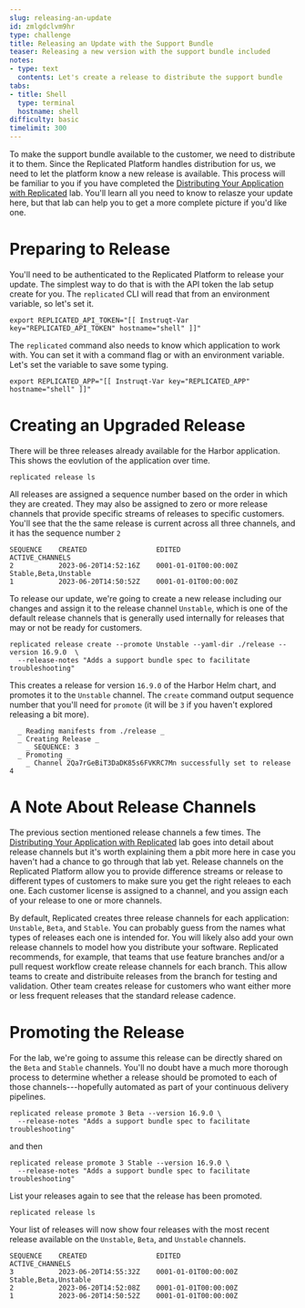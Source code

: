 ```yaml
---
slug: releasing-an-update
id: zmlgdclvm9hr
type: challenge
title: Releasing an Update with the Support Bundle
teaser: Releasing a new version with the support bundle included
notes:
- type: text
  contents: Let's create a release to distribute the support bundle
tabs:
- title: Shell
  type: terminal
  hostname: shell
difficulty: basic
timelimit: 300
---
```


To make the support bundle available to the customer, we need to distribute it
to them. Since the Replicated Platform handles distribution for us, we need to
let the platform know a new release is available. This process will be familiar
to you if you have completed the [Distributing Your Application with
Replicated](https://play.instruqt.com/replicated/tracks/distributing-your-application-with-replicated)
lab. You'll learn all you need to know to relasze your update here, but that
lab can help you to get a more complete picture if you'd like one.

Preparing to Release
====================

You'll need to be authenticated to the Replicated Platform to release your
update. The simplest way to do that is with the API token the lab setup create
for you. The `replicated` CLI will read that from an environment variable, so
let's set it.


```
export REPLICATED_API_TOKEN="[[ Instruqt-Var key="REPLICATED_API_TOKEN" hostname="shell" ]]"
```

The `replicated` command also needs to know which application to work with. You
can set it with a command flag or with an environment variable. Let's set the
variable to save some typing.

```
export REPLICATED_APP="[[ Instruqt-Var key="REPLICATED_APP" hostname="shell" ]]"
```

Creating an Upgraded Release
============================

There will be three releases already available for the Harbor application. This
shows the eovlution of the application over time.

```
replicated release ls
```

All releases are assigned a sequence number based on the order in which they
are created. They may also be assigned to zero or more release channels that
provide specific streams of releases to specific customers. You'll see that the
the same release is current across all three channels, and it has the sequence
number `2`

```
SEQUENCE    CREATED                 EDITED                  ACTIVE_CHANNELS
2           2023-06-20T14:52:16Z    0001-01-01T00:00:00Z    Stable,Beta,Unstable
1           2023-06-20T14:50:52Z    0001-01-01T00:00:00Z
```

To release our update, we're going to create a new release including our
changes and assign it to the release channel `Unstable`, which is one of the
default release channels that is generally used internally for releases that
may or not be ready for customers.

```
replicated release create --promote Unstable --yaml-dir ./release --version 16.9.0  \
  --release-notes "Adds a support bundle spec to facilitate troubleshooting"
```

This creates a release for version `16.9.0` of the Harbor Helm chart, and
promotes it to the `Unstable` channel. The `create` command output sequence
number that you'll need for `promote` (it will be `3` if you haven't explored
releasing a bit more).

```
  _ Reading manifests from ./release _
  _ Creating Release _
    _ SEQUENCE: 3
  _ Promoting _
    _ Channel 2Qa7rGeBiT3DaDK85s6FVKRC7Mn successfully set to release 4
```


A Note About Release Channels
================================

The previous section mentioned release channels a few times. The [Distributing
Your Application with
Replicated](https://play.instruqt.com/replicated/tracks/distributing-your-application-with-replicated)
lab goes into detail about release channels but it's worth explaining them a
pbit more here in case you haven't had a chance to go through that lab yet.
Release channels on the Replicated Platform allow you to provide difference
streams or release to different types of customers to make sure you get the
right releaes to each one. Each customer license is assigned to a channel, and
you assign each of your release to one or more channels.

By default, Replicated creates three release channels for each application:
`Unstable`, `Beta`, and `Stable`. You can probably guess from the names what
types of releases each one is intended for. You will likely also add your own
release channels to model how you distribute your software. Replicated
recommends, for example, that teams that use feature branches and/or a pull
request workflow create release channels for each branch. This allow teams to
create and distribuite releases from the branch for testing and validation.
Other team  creates release for customers who want either more or less frequent
releases that the standard release cadence.

Promoting the Release
=====================

For the lab, we're going to assume this release can be directly shared on the
`Beta` and `Stable` channels. You'll no doubt have a much more thorough process
to determine whether a release should be promoted to each of those
channels---hopefully automated as part of your continuous delivery pipelines.

```
replicated release promote 3 Beta --version 16.9.0 \
  --release-notes "Adds a support bundle spec to facilitate troubleshooting"
```

and then

```
replicated release promote 3 Stable --version 16.9.0 \
  --release-notes "Adds a support bundle spec to facilitate troubleshooting"
```

List your releases again to see that the release has been promoted.

```
replicated release ls
```

Your list of releases will now show four releases with the most recent release
available on the `Unstable`, `Beta`, and `Unstable` channels.

```
SEQUENCE    CREATED                 EDITED                  ACTIVE_CHANNELS
3           2023-06-20T14:55:32Z    0001-01-01T00:00:00Z    Stable,Beta,Unstable
2           2023-06-20T14:52:08Z    0001-01-01T00:00:00Z
1           2023-06-20T14:50:52Z    0001-01-01T00:00:00Z
```
